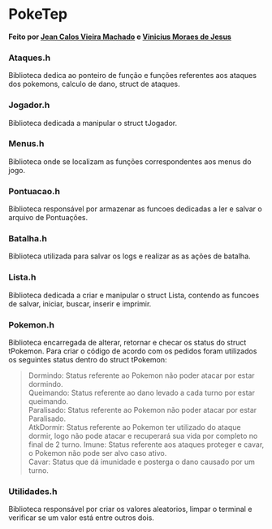 # PokeTep

**Feito por [Jean Calos Vieira Machado](https://github.com/caje-vi) e [Vinicius Moraes de Jesus](https://github.com/ViniciusMdJ)**


### Ataques.h
Biblioteca dedica ao ponteiro de função e funções referentes aos ataques dos pokemons, calculo de dano, struct de ataques.

### Jogador.h
Biblioteca dedicada a manipular o struct tJogador.

### Menus.h
Biblioteca onde se localizam as funções correspondentes aos menus do jogo.
    
### Pontuacao.h
Biblioteca responsável por armazenar as funcoes dedicadas a ler e salvar o arquivo de Pontuações.

### Batalha.h
Biblioteca utilizada para salvar os logs e realizar as as ações de batalha.
    
### Lista.h
Biblioteca dedicada a criar e manipular o struct Lista, contendo as funcoes de salvar, iniciar, buscar, inserir e imprimir.

### Pokemon.h
Biblioteca encarregada de alterar, retornar e checar os status do struct tPokemon.
Para criar o código de acordo com os pedidos foram utilizados os seguintes status dentro do struct tPokemon:    

> Dormindo: Status referente ao Pokemon não poder atacar por estar dormindo.  
> Queimando: Status referente ao dano levado a cada turno por estar queimando.    
> Paralisado: Status referente ao Pokemon não poder atacar por estar Paralisado.  
> AtkDormir: Status referente ao Pokemon ter utilizado do ataque dormir, logo não pode atacar e recuperará sua vida por completo no final de 2 turno. 
> Imune: Status referente aos ataques proteger e cavar, o Pokemon não pode ser alvo caso ativo.   
> Cavar: Status que dá imunidade e posterga o dano causado por um turno.  

### Utilidades.h
Biblioteca responsável por criar os valores aleatorios, limpar o terminal e verificar se um valor está entre outros dois.
